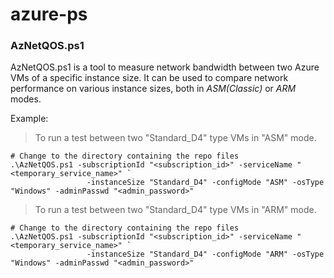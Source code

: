 # azure-ps

### AzNetQOS.ps1
AzNetQOS.ps1 is a tool to measure network bandwidth between two Azure VMs of a specific instance size. It can be used to compare network performance on various instance sizes, both in *ASM(Classic)* or *ARM* modes.

Example:
> To run a test between two "Standard_D4" type VMs in "ASM" mode.
```
# Change to the directory containing the repo files
.\AzNetQOS.ps1 -subscriptionId "<subscription_id>" -serviceName "<temporary_service_name>" `
                 -instanceSize "Standard_D4" -configMode "ASM" -osType "Windows" -adminPasswd "<admin_password>"
```

> To run a test between two "Standard_D4" type VMs in "ARM" mode.
```
# Change to the directory containing the repo files
.\AzNetQOS.ps1 -subscriptionId "<subscription_id>" -serviceName "<temporary_service_name>" `
                 -instanceSize "Standard_D4" -configMode "ARM" -osType "Windows" -adminPasswd "<admin_password>"
```

